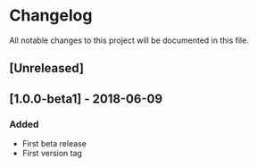 # Changelog
All notable changes to this project will be documented in this file.


## [Unreleased]

## [1.0.0-beta1] - 2018-06-09
### Added
- First beta release
- First version tag